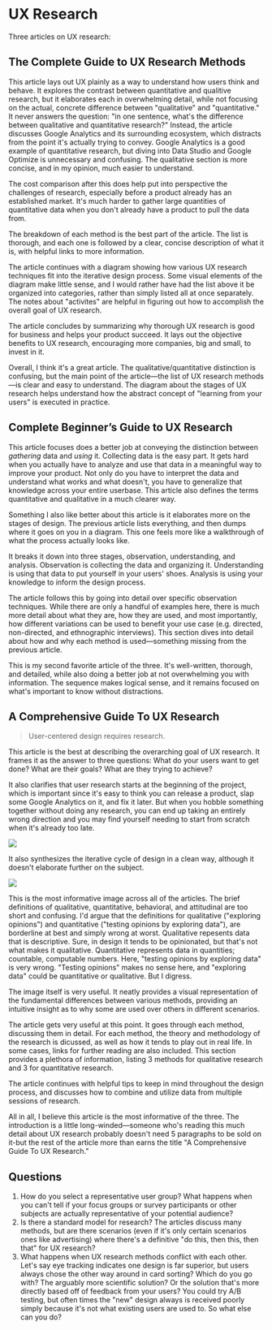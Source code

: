 # UX Research

Three articles on UX research:

## The Complete Guide to UX Research Methods

This article lays out UX plainly as a way to understand how users think and behave. It explores the contrast between quantitative and qualitive research, but it elaborates each in overwhelming detail, while not focusing on the actual, concrete difference between "qualitative" and "quantitative." It never answers the question: "in one sentence, what's the difference between qualitative and quantitative research?" Instead, the article discusses Google Analytics and its surrounding ecosystem, which distracts from the point it's actually trying to convey. Google Analytics is a good example of quantitative research, but diving into Data Studio and Google Optimize is unnecessary and confusing. The qualitative section is more concise, and in my opinion, much easier to understand.

The cost comparison after this does help put into perspective the challenges of research, especially before a product already has an established market. It's much harder to gather large quantities of quantitative data when you don't already have a product to pull the data from.

The breakdown of each method is the best part of the article. The list is thorough, and each one is followed by a clear, concise description of what it is, with helpful links to more information.

The article continues with a diagram showing how various UX research techniques fit into the iterative design process. Some visual elements of the diagram make little sense, and I would rather have had the list above it be organized into categories, rather than simply listed all at once separately. The notes about "activites" are helpful in figuring out how to accomplish the overall goal of UX research.

The article concludes by summarizing why thorough UX research is good for business and helps your product succeed. It lays out the objective benefits to UX research, encouraging more companies, big and small, to invest in it.

Overall, I think it's a great article. The qualitative/quantitative distinction is confusing, but the main point of the article—the list of UX research methods—is clear and easy to understand. The diagram about the stages of UX research helps understand how the abstract concept of "learning from your users" is executed in practice.

## Complete Beginner’s Guide to UX Research

This article focuses does a better job at conveying the distinction between _gathering_ data and _using_ it. Collecting data is the easy part. It gets hard when you actually have to analyze and use that data in a meaningful way to improve your product. Not only do you have to interpret the data and understand what works and what doesn't, you have to generalize that knowledge across your entire userbase. This article also defines the terms quantitative and qualitative in a much clearer way.

Something I also like better about this article is it elaborates more on the stages of design. The previous article lists everything, and then dumps where it goes on you in a diagram. This one feels more like a walkthrough of what the process actually looks like.

It breaks it down into three stages, observation, understanding, and analysis. Observation is collecting the data and organizing it. Understanding is using that data to put yourself in your users' shoes. Analysis is using your knowledge to inform the design process.

The article follows this by going into detail over specific observation techniques. While there are only a handful of examples here, there is much more detail about what they are, how they are used, and most importantly, how different variations can be used to benefit your use case (e.g. directed, non-directed, and ethnographic interviews). This section dives into detail about how and why each method is used—something missing from the previous article.

This is my second favorite article of the three. It's well-written, thorough, and detailed, while also doing a better job at not overwhelming you with information. The sequence makes logical sense, and it remains focused on what's important to know without distractions.

## A Comprehensive Guide To UX Research

> User-centered design requires research.

This article is the best at describing the overarching goal of UX research. It frames it as the answer to three questions: What do your users want to get done? What are their goals? What are they trying to achieve?

It also clarifies that user research starts at the beginning of the project, which is important since it's easy to think you can release a product, slap some Google Analytics on it, and fix it later. But when you hobble something together without doing any research, you can end up taking an entirely wrong direction and you may find yourself needing to start from scratch when it's already too late.

![](https://res.cloudinary.com/indysigner/image/fetch/f_auto,q_auto/w_2000/https://cloud.netlifyusercontent.com/assets/344dbf88-fdf9-42bb-adb4-46f01eedd629/994e18da-95a2-41e7-9cf4-8223d52e2b9a/cyclical-design-process-opt.png)

It also synthesizes the iterative cycle of design in a clean way, although it doesn't elaborate further on the subject.

![](https://res.cloudinary.com/indysigner/image/fetch/f_auto,q_auto/w_2000/https://cloud.netlifyusercontent.com/assets/344dbf88-fdf9-42bb-adb4-46f01eedd629/1ddd4a88-2529-48f1-a448-6717bab9ffb6/wide-range-research-methods-opt.png)

This is the most informative image across all of the articles. The brief definitions of qualitative, quantitative, behavioral, and attitudinal are too short and confusing. I'd argue that the definitions for qualitative ("exploring opinions") and quantitative ("testing opinions by exploring data"), are borderline at best and simply wrong at worst. Qualitative repesents data that is descriptive. Sure, in design it tends to be opinionated, but that's not what makes it qualitative. Quantitative represents data in quantities; countable, computable numbers. Here, "testing opinions by exploring data" is very wrong. "Testing opinions" makes no sense here, and "exploring data" could be quantitative or qualitative. But I digress.

The image itself is very useful. It neatly provides a visual representation of the fundamental differences between various methods, providing an intuitive insight as to why some are used over others in different scenarios.

The article gets very useful at this point. It goes through each method, discussing them in detail. For each method, the theory and methodology of the research is dicussed, as well as how it tends to play out in real life. In some cases, links for further reading are also included. This section provides a plethora of information, listing 3 methods for qualitative research and 3 for quantitative research.

The article continues with helpful tips to keep in mind throughout the design process, and discusses how to combine and utilize data from multiple sessions of research.

All in all, I believe this article is the most informative of the three. The introduction is a little long-winded—someone who's reading this much detail about UX research probably doesn't need 5 paragraphs to be sold on it-but the rest of the article more than earns the title "A Comprehensive Guide To UX Research."

## Questions

 1. How do you select a representative user group? What happens when you can't tell if your focus groups or survey participants or other subjects are actually representative of your potential audience?
 2. Is there a standard model for research? The articles discuss many methods, but are there scenarios (even if it's only certain scenarios ones like advertising) where there's a definitive "do this, then this, then that" for UX research?
 3. What happens when UX research methods conflict with each other. Let's say eye tracking indicates one design is far superior, but users always chose the other way around in card sorting? Which do you go with? The arguably more scientific solution? Or the solution that's more directly based off of feedback from your users? You could try A/B testing, but often times the "new" design always is received poorly simply because it's not what existing users are used to. So what else can you do?
